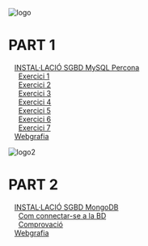 ![logo](https://www.percona.com/sites/default/files/ps-logo.png)  

# PART 1
&nbsp;&nbsp;&nbsp;[INSTAL·LACIÓ SGBD MySQL Percona](https://github.com/Josep88/MP10UF2-A1/blob/master/Part%201/InstalacioPERCONA.md)  
&nbsp;&nbsp;&nbsp;&nbsp;&nbsp;[Exercici 1](https://github.com/Josep88/MP10UF2-A1/blob/master/Part%201/Exercici1.md)  
&nbsp;&nbsp;&nbsp;&nbsp;&nbsp;[Exercici 2](https://github.com/Josep88/MP10UF2-A1/blob/master/Part%201/Exercici2.md)  
&nbsp;&nbsp;&nbsp;&nbsp;&nbsp;[Exercici 3](https://github.com/Josep88/MP10UF2-A1/blob/master/Part%201/Exercici3.md)  
&nbsp;&nbsp;&nbsp;&nbsp;&nbsp;[Exercici 4](https://github.com/Josep88/MP10UF2-A1/blob/master/Part%201/Exercici4.md)  
&nbsp;&nbsp;&nbsp;&nbsp;&nbsp;[Exercici 5](https://github.com/Josep88/MP10UF2-A1/blob/master/Part%201/Exercici5.md)  
&nbsp;&nbsp;&nbsp;&nbsp;&nbsp;[Exercici 6](https://github.com/Josep88/MP10UF2-A1/blob/master/Part%201/Exercici6.md)  
&nbsp;&nbsp;&nbsp;&nbsp;&nbsp;[Exercici 7](https://github.com/Josep88/MP10UF2-A1/blob/master/Part%201/Exercici7.md)  
&nbsp;&nbsp;&nbsp;[Webgrafia](https://github.com/Josep88/MP10UF2-A1/blob/master/Part%201/Webgrafia1.md)  
  
![logo2](https://webassets.mongodb.com/_com_assets/cms/MongoDB-Logo-5c3a7405a85675366beb3a5ec4c032348c390b3f142f5e6dddf1d78e2df5cb5c.png)  

# PART 2
&nbsp;&nbsp;&nbsp;[INSTAL·LACIÓ SGBD MongoDB](https://github.com/Josep88/MP10UF2-A1/blob/master/Part%202/InstalacioMONGODB.md)  
&nbsp;&nbsp;&nbsp;&nbsp;&nbsp;[Com connectar-se a la BD](https://github.com/Josep88/MP10UF2-A1/blob/master/Part%202/connexio.md)  
&nbsp;&nbsp;&nbsp;&nbsp;&nbsp;[Comprovació](https://github.com/Josep88/MP10UF2-A1/blob/master/Part%202/comprovacio.md)  
&nbsp;&nbsp;&nbsp;[Webgrafia](https://github.com/Josep88/MP10UF2-A1/blob/master/Part%202/Webgrafia2.md)
